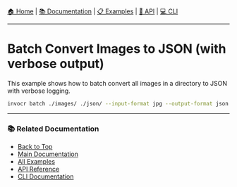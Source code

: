 [🏠 Home](../README.md) | [📚 Documentation](./) | [📋 Examples](./examples.md) | [🔌 API](./api.md) | [💻 CLI](./cli.md)

---

# Batch Convert Images to JSON (with verbose output)

This example shows how to batch convert all images in a directory to JSON with verbose logging.

```sh
invocr batch ./images/ ./json/ --input-format jpg --output-format json -v
```
---

### 📚 Related Documentation
- [Back to Top](#)
- [Main Documentation](../README.md)
- [All Examples](./examples.md)
- [API Reference](./api.md)
- [CLI Documentation](./cli.md)
